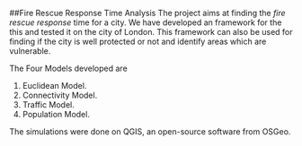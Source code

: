 ##Fire Rescue Response Time Analysis
The project aims at finding the *fire rescue response* time for a city. We have developed an framework for the this and tested it on
the city of London. This framework can also be used for finding if the city is well protected or not and identify areas which are 
vulnerable. 

The Four Models developed are

1. Euclidean Model.
2. Connectivity Model.
3. Traffic Model.
4. Population Model.

The simulations were done on QGIS, an open-source software from OSGeo.
